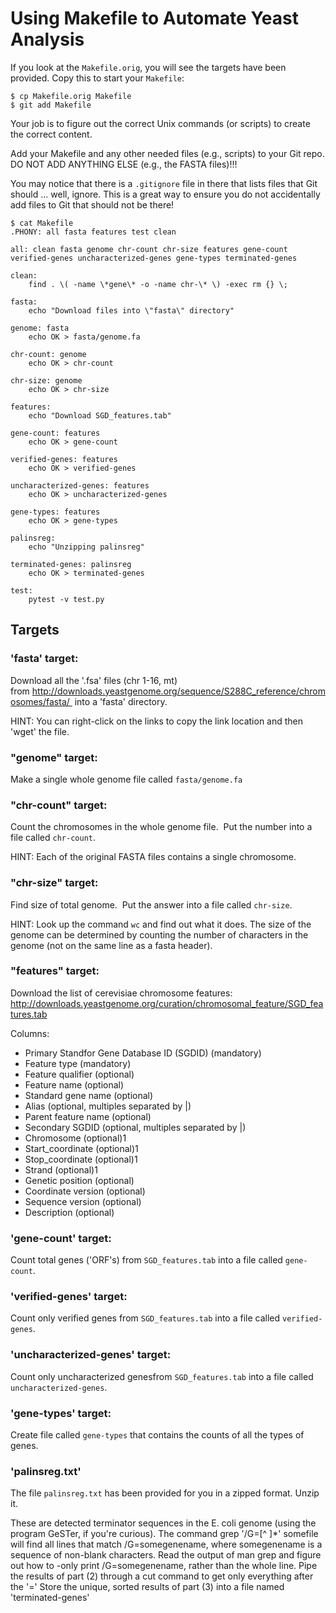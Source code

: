 # Using Makefile to Automate Yeast Analysis

If you look at the `Makefile.orig`, you will see the targets have been provided. Copy this to start your `Makefile`:

````
$ cp Makefile.orig Makefile
$ git add Makefile
````

Your job is to figure out the correct Unix commands (or scripts) to create the correct content.
 
Add your Makefile and any other needed files (e.g., scripts) to your Git repo.  DO NOT ADD ANYTHING ELSE (e.g., the FASTA files)!!!
 
You may notice that there is a `.gitignore` file in there that lists files that Git should ... well, ignore. This is a great way to ensure you do not accidentally add files to Git that should not be there!

````
$ cat Makefile
.PHONY: all fasta features test clean

all: clean fasta genome chr-count chr-size features gene-count verified-genes uncharacterized-genes gene-types terminated-genes

clean:
	find . \( -name \*gene\* -o -name chr-\* \) -exec rm {} \;

fasta:
	echo "Download files into \"fasta\" directory"

genome: fasta
	echo OK > fasta/genome.fa

chr-count: genome
	echo OK > chr-count

chr-size: genome
	echo OK > chr-size

features:
	echo "Download SGD_features.tab"

gene-count: features
	echo OK > gene-count

verified-genes: features
	echo OK > verified-genes

uncharacterized-genes: features
	echo OK > uncharacterized-genes

gene-types: features
	echo OK > gene-types

palinsreg:
    echo "Unzipping palinsreg"

terminated-genes: palinsreg
    echo OK > terminated-genes

test:
	pytest -v test.py
````

## Targets

### 'fasta' target:
 
Download all the '.fsa' files (chr 1-16, mt) from http://downloads.yeastgenome.org/sequence/S288C_reference/chromosomes/fasta/  into a 'fasta' directory.
 
HINT: You can right-click on the links to copy the link location and then 'wget' the file.

### "genome" target:
 
Make a single whole genome file called `fasta/genome.fa`

### "chr-count" target:
 
Count the chromosomes in the whole genome file.  Put the number into a file called `chr-count`.
 
HINT: Each of the original FASTA files contains a single chromosome.

### "chr-size" target:
 
Find size of total genome.  Put the answer into a file called `chr-size`.
 
HINT: Look up the command `wc` and find out what it does. The size of the genome can be determined by counting the number of characters in the genome (not on the same line as a fasta header).

### "features" target:
 
Download the list of cerevisiae chromosome features: http://downloads.yeastgenome.org/curation/chromosomal_feature/SGD_features.tab
 
Columns:

* Primary Standfor Gene Database ID (SGDID) (mandatory)
* Feature type (mandatory)
* Feature qualifier (optional)
* Feature name (optional)
* Standard gene name (optional)
* Alias (optional, multiples separated by |)
* Parent feature name (optional)
* Secondary SGDID (optional, multiples separated by |)
* Chromosome (optional)1
* Start_coordinate (optional)1
* Stop_coordinate (optional)1
* Strand (optional)1
* Genetic position (optional)
* Coordinate version (optional)
* Sequence version (optional)
* Description (optional)

### 'gene-count' target:
 
Count total genes ('ORF's) from `SGD_features.tab` into a file called `gene-count`.

### 'verified-genes' target:
 
Count only verified genes from `SGD_features.tab` into a file called `verified-genes`.

### 'uncharacterized-genes' target:
 
Count only uncharacterized genesfrom `SGD_features.tab` into a file called `uncharacterized-genes`.

### 'gene-types' target:
 
Create file called `gene-types` that contains the counts of all the types of genes.

### 'palinsreg.txt'

The file `palinsreg.txt` has been provided for you in a zipped format. Unzip it.
 
These are detected terminator sequences in the E. coli genome (using the program GeSTer, if you're curious).
The command grep '/G=[^ ]*' somefile will find all lines that match /G=somegenename, where somegenename is a sequence of non-blank characters. Read the output of man grep and figure out how to -only print /G=somegenename, rather than the whole line.
Pipe the results of part (2) through a cut command to get only everything after the '='
Store the unique, sorted results of part (3) into a file named 'terminated-genes'


